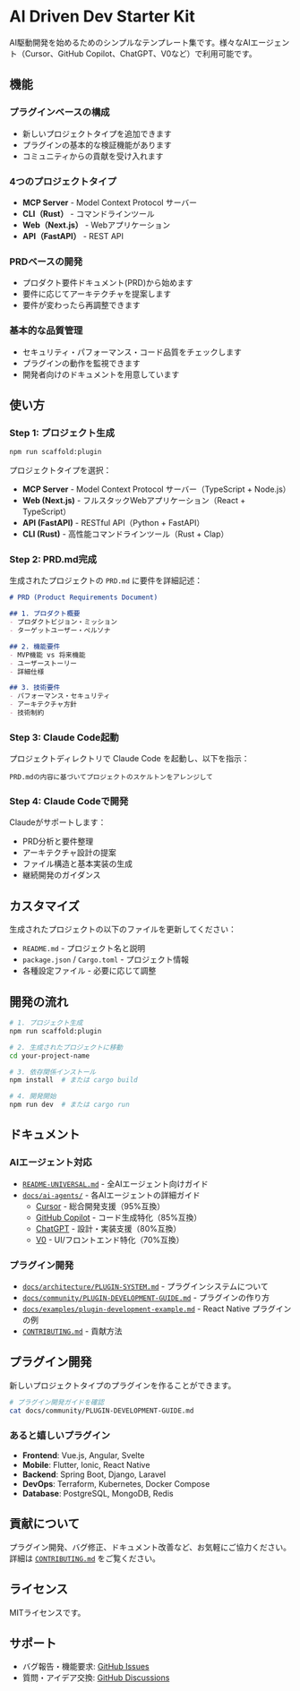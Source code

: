 # AI Driven Dev Starter Kit

AI駆動開発を始めるためのシンプルなテンプレート集です。様々なAIエージェント（Cursor、GitHub Copilot、ChatGPT、V0など）で利用可能です。

## 機能

### プラグインベースの構成
- 新しいプロジェクトタイプを追加できます
- プラグインの基本的な検証機能があります
- コミュニティからの貢献を受け入れます

### 4つのプロジェクトタイプ
- **MCP Server** - Model Context Protocol サーバー
- **CLI（Rust）** - コマンドラインツール
- **Web（Next.js）** - Webアプリケーション  
- **API（FastAPI）** - REST API

### PRDベースの開発
- プロダクト要件ドキュメント(PRD)から始めます
- 要件に応じてアーキテクチャを提案します
- 要件が変わったら再調整できます

### 基本的な品質管理
- セキュリティ・パフォーマンス・コード品質をチェックします
- プラグインの動作を監視できます
- 開発者向けのドキュメントを用意しています

## 使い方

### Step 1: プロジェクト生成

```bash
npm run scaffold:plugin
```

プロジェクトタイプを選択：
- **MCP Server** - Model Context Protocol サーバー（TypeScript + Node.js）
- **Web (Next.js)** - フルスタックWebアプリケーション（React + TypeScript）
- **API (FastAPI)** - RESTful API（Python + FastAPI）
- **CLI (Rust)** - 高性能コマンドラインツール（Rust + Clap）

### Step 2: PRD.md完成

生成されたプロジェクトの `PRD.md` に要件を詳細記述：

```markdown
# PRD (Product Requirements Document)

## 1. プロダクト概要
- プロダクトビジョン・ミッション
- ターゲットユーザー・ペルソナ

## 2. 機能要件
- MVP機能 vs 将来機能
- ユーザーストーリー
- 詳細仕様

## 3. 技術要件
- パフォーマンス・セキュリティ
- アーキテクチャ方針
- 技術制約
```

### Step 3: Claude Code起動

プロジェクトディレクトリで Claude Code を起動し、以下を指示：

```
PRD.mdの内容に基づいてプロジェクトのスケルトンをアレンジして
```

### Step 4: Claude Codeで開発

Claudeがサポートします：
- PRD分析と要件整理
- アーキテクチャ設計の提案
- ファイル構造と基本実装の生成
- 継続開発のガイダンス

## カスタマイズ

生成されたプロジェクトの以下のファイルを更新してください：

- `README.md` - プロジェクト名と説明
- `package.json` / `Cargo.toml` - プロジェクト情報
- 各種設定ファイル - 必要に応じて調整

## 開発の流れ

```bash
# 1. プロジェクト生成
npm run scaffold:plugin

# 2. 生成されたプロジェクトに移動
cd your-project-name

# 3. 依存関係インストール
npm install  # または cargo build

# 4. 開発開始
npm run dev  # または cargo run
```

## ドキュメント

### AIエージェント対応
- [`README-UNIVERSAL.md`](README-UNIVERSAL.md) - 全AIエージェント向けガイド
- [`docs/ai-agents/`](docs/ai-agents/) - 各AIエージェントの詳細ガイド
  - [Cursor](docs/ai-agents/cursor-guide.md) - 総合開発支援（95%互換）
  - [GitHub Copilot](docs/ai-agents/github-copilot-guide.md) - コード生成特化（85%互換）
  - [ChatGPT](docs/ai-agents/chatgpt-guide.md) - 設計・実装支援（80%互換）
  - [V0](docs/ai-agents/v0-guide.md) - UI/フロントエンド特化（70%互換）

### プラグイン開発
- [`docs/architecture/PLUGIN-SYSTEM.md`](docs/architecture/PLUGIN-SYSTEM.md) - プラグインシステムについて
- [`docs/community/PLUGIN-DEVELOPMENT-GUIDE.md`](docs/community/PLUGIN-DEVELOPMENT-GUIDE.md) - プラグインの作り方
- [`docs/examples/plugin-development-example.md`](docs/examples/plugin-development-example.md) - React Native プラグインの例
- [`CONTRIBUTING.md`](CONTRIBUTING.md) - 貢献方法

## プラグイン開発

新しいプロジェクトタイプのプラグインを作ることができます。

```bash
# プラグイン開発ガイドを確認
cat docs/community/PLUGIN-DEVELOPMENT-GUIDE.md
```

### あると嬉しいプラグイン
- **Frontend**: Vue.js, Angular, Svelte
- **Mobile**: Flutter, Ionic, React Native
- **Backend**: Spring Boot, Django, Laravel
- **DevOps**: Terraform, Kubernetes, Docker Compose
- **Database**: PostgreSQL, MongoDB, Redis

## 貢献について

プラグイン開発、バグ修正、ドキュメント改善など、お気軽にご協力ください。詳細は [`CONTRIBUTING.md`](CONTRIBUTING.md) をご覧ください。

## ライセンス

MITライセンスです。

## サポート

- バグ報告・機能要求: [GitHub Issues](https://github.com/daktu32/ai-driven-dev-starter-kit/issues)
- 質問・アイデア交換: [GitHub Discussions](https://github.com/daktu32/ai-driven-dev-starter-kit/discussions) 